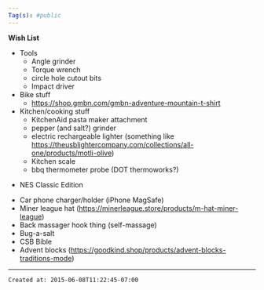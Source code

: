 ```yaml
---
Tag(s): #public
---
```


**Wish List**

* Tools
	* Angle grinder
	* Torque wrench
	* circle hole cutout bits
	* Impact driver
* Bike stuff
    * https://shop.gmbn.com/gmbn-adventure-mountain-t-shirt
* Kitchen/cooking stuff
	* KitchenAid pasta maker attachment
	* pepper (and salt?) grinder
	* electric rechargeable lighter (something like https://theusblightercompany.com/collections/all-one/products/motli-olive)
	* Kitchen scale
	* bbq thermometer probe (DOT thermoworks?)
- NES Classic Edition
* Car phone charger/holder (iPhone MagSafe)
* Miner league hat (https://minerleague.store/products/m-hat-miner-league)
* Back massager hook thing (self-massage)
* Bug-a-salt
* CSB Bible
* Advent blocks (https://goodkind.shop/products/advent-blocks-traditions-mode)


---


    Created at: 2015-06-08T11:22:45-07:00